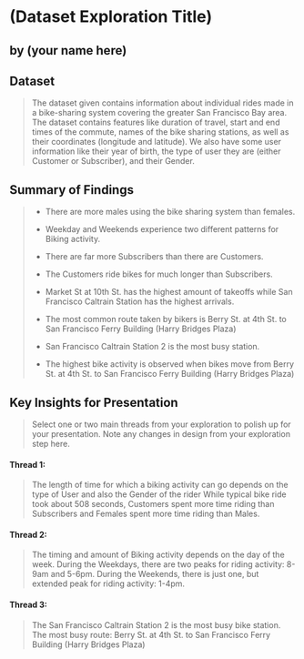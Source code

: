 # (Dataset Exploration Title)
## by (your name here)


## Dataset

> The dataset given contains information about individual rides made in a bike-sharing system covering the greater San Francisco Bay area.
> The dataset contains features like duration of travel, start and end times of the commute, names of the bike sharing stations, as well as their coordinates (longitude and latitude). We also have some user information like their year of birth, the type of user they are (either Customer or Subscriber), and their Gender.


## Summary of Findings

> - There are more males using the bike sharing system than females.
>
> - Weekday and Weekends experience two different patterns for Biking activity.
>
> - There are far more Subscribers than there are Customers.
>
> - The Customers ride bikes for much longer than Subscribers.
>
> - Market St at 10th St. has the highest amount of takeoffs while San Francisco Caltrain Station has the highest arrivals.
>
> - The most common route taken by bikers is Berry St. at 4th St. to San Francisco Ferry Building (Harry Bridges Plaza)
>
> - San Francisco Caltrain Station 2 is the most busy station.
>
> - The highest bike activity is observed when bikes move from Berry St. at 4th St. to San Francisco Ferry Building (Harry Bridges Plaza)


## Key Insights for Presentation

> Select one or two main threads from your exploration to polish up for your presentation. Note any changes in design from your exploration step here.

#### Thread 1:

> The length of time for which a biking activity can go depends on the type of User and also the Gender of the rider While typical bike ride took about 508 seconds, Customers spent more time riding than Subscribers and Females spent more time riding than Males.


#### Thread 2:

> The timing and amount of Biking activity depends on the day of the week. During the Weekdays, there are two peaks for riding activity: 8-9am and 5-6pm. During the Weekends, there is just one, but extended peak for riding activity: 1-4pm.


#### Thread 3:

> The San Francisco Caltrain Station 2 is the most busy bike station.
> The most busy route: Berry St. at 4th St. to San Francisco Ferry Building (Harry Bridges Plaza)